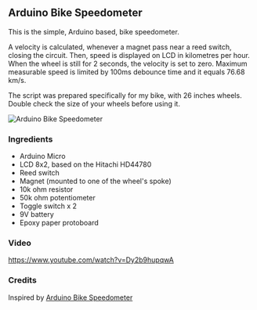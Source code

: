 ## Arduino Bike Speedometer

This is the simple, Arduino based, bike speedometer. 

A velocity is calculated, whenever a magnet pass near a reed switch, closing the circuit. Then, speed is displayed on LCD in kilometres per hour. When the wheel is still for 2 seconds, the velocity is set to zero. Maximum measurable speed is limited by 100ms debounce time and it equals 76.68 km/s.

The script was prepared specifically for my bike, with 26 inches wheels. Double check the size of your wheels before using it.

<img src="https://github.com/lukkry/speedometer/blob/master/photos/photo_1_min.jpg" alt="Arduino Bike Speedometer" />

### Ingredients
* Arduino Micro
* LCD 8x2, based on the Hitachi HD44780 
* Reed switch
* Magnet (mounted to one of the wheel's spoke)
* 10k ohm resistor
* 50k ohm potentiometer
* Toggle switch x 2
* 9V battery
* Epoxy paper protoboard

### Video
https://www.youtube.com/watch?v=Dy2b9hupqwA

### Credits
Inspired by [Arduino Bike Speedometer](http://www.instructables.com/id/Arduino-Bike-Speedometer)
